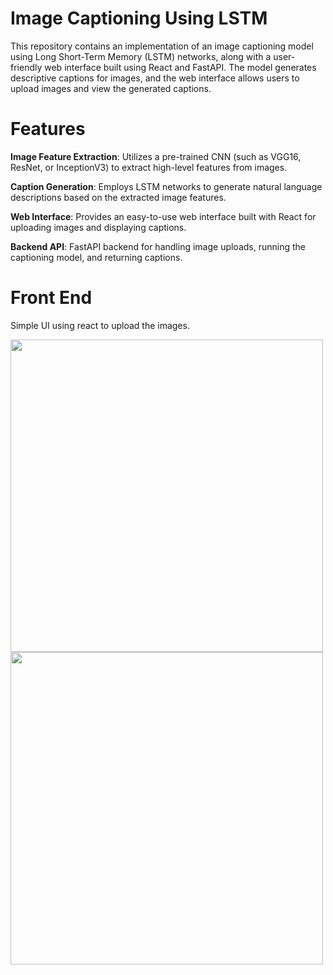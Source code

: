 # Image Captioning Using LSTM

This repository contains an implementation of an image captioning model using Long Short-Term Memory (LSTM) networks, along with a user-friendly web interface built using React and FastAPI. The model generates descriptive captions for images, and the web interface allows users to upload images and view the generated captions.

# Features

**Image Feature Extraction**: Utilizes a pre-trained CNN (such as VGG16, ResNet, or InceptionV3) to extract high-level features from images.

**Caption Generation**: Employs LSTM networks to generate natural language descriptions based on the extracted image features.

**Web Interface**: Provides an easy-to-use web interface built with React for uploading images and displaying captions.

**Backend API**: FastAPI backend for handling image uploads, running the captioning model, and returning captions.

# Front End

Simple UI using react to upload the images.

<img src="https://github.com/Sharathprasaath/Image-Captioning/assets/116355960/5980db46-15b4-48d9-9b26-f6607c942745" width="500" />
<img src="https://github.com/Sharathprasaath/Image-Captioning/assets/116355960/e7a49420-c245-4b45-97dc-6863a5b78b74" width="500" />
